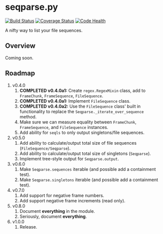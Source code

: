 # seqparse.py

[![Build Status](https://travis-ci.org/hoafaloaf/seqparse.svg?branch=master)](https://travis-ci.org/hoafaloaf/seqparse) [![Coverage Status](https://coveralls.io/repos/github/hoafaloaf/seqparse/badge.svg)](https://coveralls.io/github/hoafaloaf/seqparse) [![Code Health](https://landscape.io/github/hoafaloaf/seqparse/develop/landscape.svg?style=flat)](https://landscape.io/github/hoafaloaf/seqparse)


A nifty way to list your file sequences.

## Overview

Coming soon.

## Roadmap

1. v0.4.0
    1. **COMPLETED v0.4.0a1:** Create `regex.RegexMixin` class, add to
    `FrameChunk`, `FrameSequence`, `FileSequence`.
    1. **COMPLETED v0.4.0a1:** Implement `FileSequence` class.
    1. **COMPLETED v0.4.0a2:** Use the `FileSequence` class' built in
    functionality to replace the `Seqparse._iterate_over_sequence` method.
    1. Make sure we can measure equality between `FrameChunk`, `FrameSequence`,
    and `FileSequence` instances.
    1. Add ability for `seqls` to only output singletons/file sequences.
1. v0.5.0
    1. Add ability to calculate/output total size of file sequences
    (`FileSequence/Seqparse`).
    1. Add ability to calculate/output total size of singletons (`Seqparse`).
    1. Implement tree-style output for `Seqparse.output`.
1. v0.6.0
    1. Make `Seqparse.sequences` iterable (and possible add a containment
    test).
    1. Make `Seqparse.singletons` iterable (and possible add a containment
    test).
1. v0.7.0
    1. Add support for negative frame numbers.
    1. Add support negative frame increments (read only).
1. v0.8.0
    1. Document **everything** in the module.
    1. Seriously, document **everything**.
1. v1.0.0
    1. Release.
